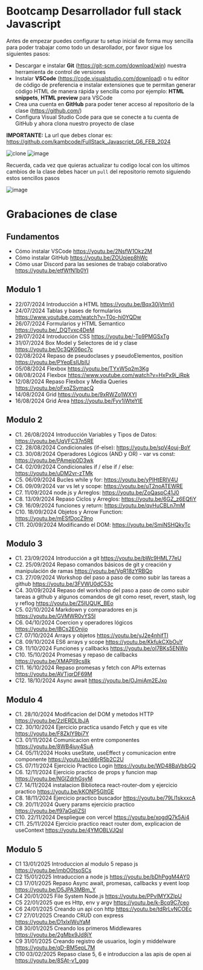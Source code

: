 # Bootcamp Desarrollador full stack Javascript

Antes de empezar puedes configurar tu setup inicial de forma muy sencilla para poder trabajar como todo un desarollador, por favor sigue los siguientes pasos:

- Descargar e instalar **Git** (https://git-scm.com/download/win) nuestra herramienta de control de versiones
- Instalar **VSCode** (https://code.visualstudio.com/download) o tu editor de código de preferencia e instalar extensiones que te permitan generar código HTML de manera rápida y sencilla como por ejemplo: **HTML snippets**, **HTML preview** para VSCode
- Crea una cuenta en **GitHub** para poder tener acceso al repositorio de la clase (https://github.com/)
- Configura Visual Studio Code para que se conecte a tu cuenta de GitHub y ahora clona nuestro proyecto de clase

**IMPORTANTE:** La url que debes clonar es: https://github.com/kambcode/FullStack_Javascript_G6_FEB_2024

![clone](https://github.com/kambcode/FullStack_Javascript_G3_2023_09_04/assets/137812574/b49be206-5c67-40e8-a567-bdd957c549eb)
![image](https://github.com/KamiloMontoya/kambcode_g1/assets/11945476/ca0ce2ad-72ec-431d-b3e1-55b84c64ec13)

Recuerda, cada vez que quieras actualizar tu codigo local con los ultimos cambios de la clase debes hacer un `pull` del repositorio remoto siguiendo estos sencillos pasos

![image](https://github.com/KamiloMontoya/kambcode_g1/assets/11945476/8d8f7da6-aa4c-4d67-9dec-59cd360bda0f)

# Grabaciones de clase
## Fundamentos
- Cómo instalar VSCode https://youtu.be/2NsfW1Okz2M
- Cómo instalar GitHub https://youtu.be/ZOUqjep8hWc
- Cómo usar Discord para las sesiones de trabajo colaborativo https://youtu.be/etfWfN1b0YI

## Modulo 1
- 22/07/2024 Introducción a HTML https://youtu.be/Bqx30jVtmVI
- 24/07/2024 Tablas y bases de formularios https://www.youtube.com/watch?v=T0o-hi0YQDw
- 26/07/2024 Formularios y HTML Semantico https://youtu.be/_DQTvxc4DeM
- 29/07/2024 Introducción CSS https://youtu.be/-Tp9PMGSxTg
- 31/07/2024 Box Model y Selectores de id y clase https://youtu.be/0c3QK06pc7c
- 02/08/2024 Repaso de pseudoclases y pseudoElementos, position https://youtu.be/PYeqEsIUbIU
- 05/08/2024 Flexbox https://youtu.be/TYxW5q2m3Kg
- 08/08/2024 Flexbox https://www.youtube.com/watch?v=HxPx9i_iRpk 
- 12/08/2024 Repaso Flexbox y Media Queries https://youtu.be/oFxqZSymacQ 
- 14/08/2024 Grid https://youtu.be/9xRWZo1WXYI
- 16/08/2024 Grid Area https://youtu.be/Fyv1iWteYIE

## Modulo 2
- C1. 26/08/2024 Introducción Variables y Tipos de Datos: https://youtu.be/UqVFC37n5RE
- C2. 28/08/2024 Condicionales (if-else): https://youtu.be/spV4ouj-BoY
- C3. 30/08/2024 Operadores Lógicos (AND y OR) - var vs const: https://youtu.be/PAmejp0D3wk
- C4. 02/09/2024 Condicionales if / else if / else: https://youtu.be/uDM2vr-zTMk
- C5. 06/09/2024 Bucles while y for: https://youtu.be/yPIHtERlV4U
- C6. 09/09/2024 var vs let y scope: https://youtu.be/uT2noATEWRE
- C7. 11/09/2024 node.js y Arreglos: https://youtu.be/ZoQaspC41J0
- C8. 13/09/2024 Repaso Ciclos y Arreglos: https://youtu.be/6GZ_z6EQfiY
- C9. 16/09/2024 funciones y return: https://youtu.be/qvHuCBLn7mM
- C10. 18/09/2024 Objetos y Arrow Function: https://youtu.be/mESfDocZ9no
- C11. 20/09/2024 Modificando el DOM: https://youtu.be/SmiNSHQkyTc


## Modulo 3
- C1. 23/09/2024 Introducción a git https://youtu.be/bWc9HML77eU
- C2. 25/09/2024 Repaso comandos básicos de git y creación y manipulación de ramas https://youtu.be/VgR18zYRBQo
- C3. 27/09/2024 Workshop del paso a paso de como subir las tareas a github https://youtu.be/3FVWU0dC53c
- C4. 30/09/2024 Repaso del workshop del paso a paso de como subir tareas a github y algunos comandos de git como reset, revert, stash, log y reflog https://youtu.be/Z5IUQUK_BEo
- C5. 02/10/2024 Markdown y comparadores en js https://youtu.be/GVMWR0vYS5I
- C6. 04/10/2024 Coercion y operadores lógicos  https://youtu.be/lBCs2EOnjio
- C7. 07/10/2024 Arrays y objetos https://youtu.be/yJ2e4nhifTI
- C8. 09/10/2024 ES6 arrays y scope https://youtu.be/KkfukCXbOuY
- C9. 11/10/2024 Funciones y callbacks https://youtu.be/oI7BKs5ENWo
- C10. 15/10/2024 Promesas y repaso de callbacks https://youtu.be/XMAPlI9cs8k
- C11. 16/10/2024 Repaso promesas y fetch con APIs externas https://youtu.be/AVTjqrDF69M
- C12. 18/10/2024 Async await https://youtu.be/OJmiAm2EJxo

## Modulo 4
- C1. 28/10/2024 Modificacion del DOM y metodos HTTP https://youtu.be/2zIERDLlbJA
- C2. 30/10/2024 Ejercicio practica usando Fetch y que es vite https://youtu.be/F8ZklY9bi7Y
- C3. 01/11/2024 Comunicacion entre componentes https://youtu.be/8WB4iuy4SuA
- C4. 05/11/2024 Hooks useState, useEffect y comunicacion entre componente https://youtu.be/di6rR5b2C2U 
- C5. 07/11/2024 Ejercicio Practico Login https://youtu.be/WD48BaVbbGQ
- C6. 12/11/2024 Ejercicio practico de props y funcion map https://youtu.be/NGlZdrhGsyM
- C7. 14/11/2024 instalacion Biblioteca react-router-dom y ejercicio practico https://youtu.be/kKONP5GItGE 
- C8. 18/11/2024 Ejercicio practico buscador https://youtu.be/79Ll1skxxcA
- C9. 20/11/2024 Query params ejercicio practico https://youtu.be/f97aGqIiZSI
- C10. 22/11/2024 Despliegue con vercel https://youtu.be/xogdQ7k5Ai4
- C11. 25/11/2024 Ejercicio practico react router dom, explicacion de useContext https://youtu.be/4YMOBLVJQsI

## Modulo 5
- C1 13/01/2025 Introduccion al modulo 5 repaso js https://youtu.be/imbO0tsoSCs 
- C2 15/01/2025 Intraduccion a node js https://youtu.be/bDhPggM4AY0
- C3 17/01/2025 Repaso Async await, promesas, callbacks y event loop https://youtu.be/D5JPA3MBm_Y
- C4 20/01/2025 File System Node.js https://youtu.be/PPvIMYXZlpU 
- C5 22/01/2025 que es Http, env y argv https://youtu.be/k-Bcq9C7ceo
- C6 24/01/2025 Creando un api con http https://youtu.be/tdRrLvNCOEc
- C7 27/01/2025 Creando CRUD con express  https://youtu.be/D1xlxlWuYaM
- C8 30/01/2025 Creando los primeros Middlewares https://youtu.be/2gMbx9Jd8jY 
- C9 31/01/2025 Creando registro de usuarios, login y middelware https://youtu.be/qD-BM5epL7M
- C10 03/02/2025 Repaso clase 5, 6 e introduccion a las apis de open ai https://youtu.be/8SAt-v1_gqg

